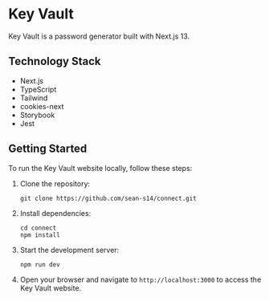 # Key Vault

Key Vault is a password generator built with Next.js 13.

## Technology Stack

- Next.js
- TypeScript
- Tailwind
- cookies-next
- Storybook
- Jest

## Getting Started

To run the Key Vault website locally, follow these steps:

1. Clone the repository:

   ```
   git clone https://github.com/sean-s14/connect.git
   ```

2. Install dependencies:

   ```
   cd connect
   npm install
   ```

3. Start the development server:

   ```
   npm run dev
   ```

4. Open your browser and navigate to `http://localhost:3000` to access the Key Vault website.
